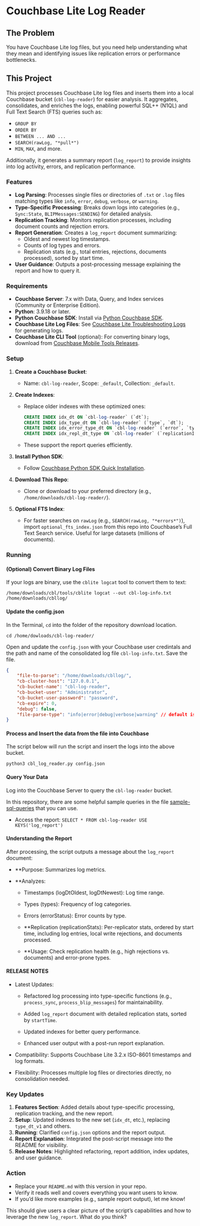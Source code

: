 # Couchbase Lite Log Reader

## The Problem

You have Couchbase Lite log files, but you need help understanding what they mean and identifying issues like replication errors or performance bottlenecks.

## This Project

This project processes Couchbase Lite log files and inserts them into a local Couchbase bucket (`cbl-log-reader`) for easier analysis. It aggregates, consolidates, and enriches the logs, enabling powerful SQL++ (N1QL) and Full Text Search (FTS) queries such as:
- `GROUP BY`
- `ORDER BY`
- `BETWEEN ... AND ...`
- `SEARCH(rawLog, "*pull*")`
- `MIN`, `MAX`, and more.

Additionally, it generates a summary report (`log_report`) to provide insights into log activity, errors, and replication performance.

### Features
- **Log Parsing**: Processes single files or directories of `.txt` or `.log` files matching types like `info`, `error`, `debug`, `verbose`, or `warning`.
- **Type-Specific Processing**: Breaks down logs into categories (e.g., `Sync:State`, `BLIPMessages:SENDING`) for detailed analysis.
- **Replication Tracking**: Monitors replication processes, including document counts and rejection errors.
- **Report Generation**: Creates a `log_report` document summarizing:
  - Oldest and newest log timestamps.
  - Counts of log types and errors.
  - Replication stats (e.g., total entries, rejections, documents processed), sorted by start time.
- **User Guidance**: Outputs a post-processing message explaining the report and how to query it.

### Requirements
- **Couchbase Server**: 7.x with Data, Query, and Index services (Community or Enterprise Edition).
- **Python**: 3.9.18 or later.
- **Python Couchbase SDK**: Install via [Python Couchbase SDK](https://github.com/couchbase/couchbase-python-client).
- **Couchbase Lite Log Files**: See [Couchbase Lite Troubleshooting Logs](https://docs.couchbase.com/couchbase-lite/current/swift/troubleshooting-logs.html#lbl-file-logs) for generating logs.
- **Couchbase Lite CLI Tool** (optional): For converting binary logs, download from [Couchbase Mobile Tools Releases](https://github.com/couchbaselabs/couchbase-mobile-tools/releases).

### Setup
1. **Create a Couchbase Bucket**:
   - Name: `cbl-log-reader`, Scope: `_default`, Collection: `_default`.

2. **Create Indexes**:
   - Replace older indexes with these optimized ones:
     ```sql
     CREATE INDEX idx_dt ON `cbl-log-reader` (`dt`);
     CREATE INDEX idx_type_dt ON `cbl-log-reader` (`type`, `dt`);
     CREATE INDEX idx_error_type_dt ON `cbl-log-reader` (`error`, `type`, `dt`);
     CREATE INDEX idx_repl_dt_type ON `cbl-log-reader` (`replicationId`, `dt`, `type`);
     ```
   - These support the report queries efficiently.

3. **Install Python SDK**:
   - Follow [Couchbase Python SDK Quick Installation](https://docs.couchbase.com/python-sdk/current/hello-world/start-using-sdk.html#quick-installation).

4. **Download This Repo**:
   - Clone or download to your preferred directory (e.g., `/home/downloads/cbl-log-reader/`).

5. **Optional FTS Index**:
   - For faster searches on `rawLog` (e.g., `SEARCH(rawLog, "*errors*")`), import `optional_fts_index.json` from this repo into Couchbase’s Full Text Search service. Useful for large datasets (millions of documents).

### Running

#### (Optional) Convert Binary Log Files
If your logs are binary, use the `cblite logcat` tool to convert them to text:
```shell
/home/downloads/cbl/tools/cblite logcat --out cbl-log-info.txt /home/downloads/cbllog/
```

#### Update the config.json
In the Terminal, `cd` into the folder of the repository download location.

```shell
cd /home/dowloads/cbl-log-reader/ 
```

Open and update the `config.json` with your Couchbase user credintals and the path and name of the consolidated log file `cbl-log-info.txt`. Save the file.

```json
{
    "file-to-parse": "/home/downloads/cbllog/", 
    "cb-cluster-host": "127.0.0.1",
    "cb-bucket-name": "cbl-log-reader",
    "cb-bucket-user": "Administrator",
    "cb-bucket-user-password": "password",
    "cb-expire": 0,
    "debug": false,
    "file-parse-type": "info|error|debug|verbose|warning" // default is info
}
```

#### Process and Insert the data from the file into Couchbase

The script below will run the script and insert the logs into the above bucket.

```shell
python3 cbl_log_reader.py config.json
```
#### Query Your Data
Log into the Couchbase Server to query the `cbl-log-reader` bucket.

In this repository, there are some helpful sample queries in the file [sample-sql-queries](sample-sql-queries.md) that you can use.

- Access the report: `SELECT * FROM cbl-log-reader USE KEYS('log_report')`



#### Understanding the Report
After processing, the script outputs a message about the `log_report` document:
- **Purpose: Summarizes log metrics.

- **Analyzes:
    - Timestamps (logDtOldest, logDtNewest): Log time range.

    - Types (types): Frequency of log categories.

    - Errors (errorStatus): Error counts by type.

    - **Replication (replicationStats): Per-replicator stats, ordered by start time, including log entries, local write rejections, and documents processed.

    - **Usage: Check replication health (e.g., high rejections vs. documents) and error-prone types.



#### RELEASE NOTES


- Latest Updates:
    - Refactored log processing into type-specific functions (e.g., `process_sync`, `process_blip_messages`) for maintainability.

    - Added `log_report` document with detailed replication stats, sorted by `startTime`.

    - Updated indexes for better query performance.

    - Enhanced user output with a post-run report explanation.

- Compatibility: Supports Couchbase Lite 3.2.x ISO-8601 timestamps and log formats.

- Flexibility: Processes multiple log files or directories directly, no consolidation needed.




### Key Updates
1. **Features Section**: Added details about type-specific processing, replication tracking, and the new report.
2. **Setup**: Updated indexes to the new set (`idx_dt`, etc.), replacing `type_dt_v1` and others.
3. **Running**: Clarified `config.json` options and the report output.
4. **Report Explanation**: Integrated the post-script message into the README for visibility.
5. **Release Notes**: Highlighted refactoring, report addition, index updates, and user guidance.

### Action
- Replace your `README.md` with this version in your repo.
- Verify it reads well and covers everything you want users to know.
- If you’d like more examples (e.g., sample report output), let me know!

This should give users a clear picture of the script’s capabilities and how to leverage the new `log_report`. What do you think?